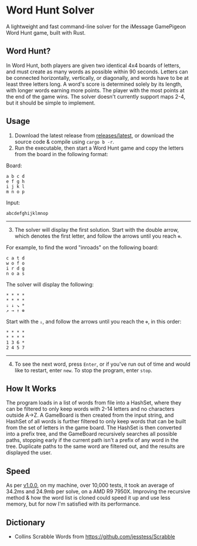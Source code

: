 # Word Hunt Solver
A lightweight and fast command-line solver for the iMessage GamePigeon Word Hunt game, built with Rust.  

## Word Hunt?
In Word Hunt, both players are given two identical 4x4 boards of letters, and must create as many words as possible within 90 seconds.
Letters can be connected horizontally, vertically, or diagonally, and words have to be at least three letters long.
A word's score is determined solely by its length, with longer words earning more points.
The player with the most points at the end of the game wins. The solver doesn't currently support maps 2-4, but it should be simple to implement.

## Usage
1. Download the latest release from [releases/latest](../../releases/latest), or download the source code & compile using `cargo b -r`.
2. Run the executable, then start a Word Hunt game and copy the letters from the board in the following format:

Board:
```
a b c d
e f g h
i j k l
m n o p
```

Input:
```
abcdefghijklmnop
```
---
3. The solver will display the first solution. Start with the double arrow, which denotes the first letter, and follow the arrows until you reach `⊗`.

For example, to find the word "inroads" on the following board:
```
c a t d
w o f o
i r d g
n o a s
```
The solver will display the following:
```
* * * *
* * * *
⇓ ↓ ↘ *
↗ → ↑ ⊗
```
Start with the `⇓`, and follow the arrows until you reach the `⊗`, in this order:
```
* * * *
* * * *
1 3 6 *
2 4 5 7
```
---
4. To see the next word, press `Enter`, or if you've run out of time and would like to restart, enter `new`. To stop the program, enter `stop`.

## How It Works
The program loads in a list of words from file into a HashSet, where they can be filtered to only keep words with 2-14 letters and no characters outside A->Z.
A GameBoard is then created from the input string, and HashSet of all words is further filtered to only keep words that can be built from the set of letters in the game board.
The HashSet is then converted into a prefix tree, and the GameBoard recursively searches all possible paths, stopping early if the current path isn't a prefix of any word in the tree.
Duplicate paths to the same word are filtered out, and the results are displayed the user.

## Speed
As per [v1.0.0](../../releases/v1.0.0), on my machine, over 10,000 tests, it took an average of 34.2ms and 24.9mb per solve, on a AMD R9 7950X.
Improving the recursive method & how the word list is cloned could speed it up and use less memory, but for now I'm satisfied with its performance.

## Dictionary
- Collins Scrabble Words from https://github.com/jesstess/Scrabble
